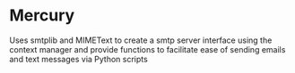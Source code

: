 # Mercury
Uses smtplib and MIMEText to create a smtp server interface using the context manager and provide functions to facilitate ease of sending emails and text messages via Python scripts
